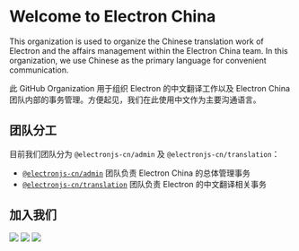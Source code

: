 # Welcome to Electron China

This organization is used to organize the Chinese translation work of Electron and the affairs management within the Electron China team. In this organization, we use Chinese as the primary language for convenient communication.

此 GitHub Organization 用于组织 Electron 的中文翻译工作以及 Electron China 团队内部的事务管理。方便起见，我们在此使用中文作为主要沟通语言。

## 团队分工

目前我们团队分为 `@electronjs-cn/admin` 及 `@electronjs-cn/translation`：

- [`@electronjs-cn/admin`](../teams/admin/README.md) 团队负责 Electron China 的总体管理事务
- [`@electronjs-cn/translation`](../teams/translation/README.md) 团队负责 Electron 的中文翻译相关事务

## 加入我们

[![](https://img.shields.io/discord/1029220879487467570?label=Discord&logo=discord&color=eee&labelColor=5865f2&logoColor=fff)](https://discord.gg/eZTKXHBKpK)
[![](https://shields.io/badge/Electron_China-eee?logo=wechat&labelColor=07c160&logoColor=fff)](https://github.com/electronjs-cn/.github/blob/main/profile/wechat.md)
[![](https://shields.io/badge/QQ-Electron_China-eee?labelColor=1479d7&logoColor=fff)](https://qm.qq.com/cgi-bin/qm/qr?k=yXIZdiIaqGy7KZflPLXhlGB9q1z-G_RR&jump_from=webapi&authKey=5Apa7FxCsumTW6d6fY+zp1hsFLhXnb4ATcCMl3vLaZ1k1ic5/4vakeUKxFC60Gh/)
